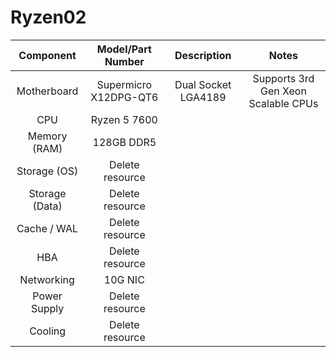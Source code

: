 # Ryzen02

| Component       | Model/Part Number   | Description | Notes |
| :---------:     | :-----------------: | :----------:| :-----: |
| Motherboard     | Supermicro X12DPG-QT6 | Dual Socket LGA4189 | Supports 3rd Gen Xeon Scalable CPUs |
| CPU             | Ryzen 5 7600       |
| Memory (RAM)    | 128GB DDR5       |                     |                                      | 
| Storage (OS)    | Delete resource       |                     |                                      | 
| Storage (Data)  | Delete resource       |                     |                                      | 
| Cache / WAL     | Delete resource       |                     |                                      | 
| HBA             | Delete resource       |                     |                                      | 
| Networking      | 10G NIC       |                     |                                      | 
| Power Supply    | Delete resource       |                     |                                      | 
| Cooling         | Delete resource       |                     |                                      | 
